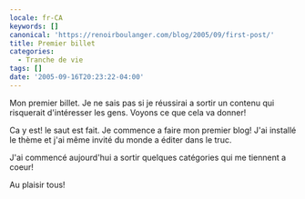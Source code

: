 ```yaml
---
locale: fr-CA
keywords: []
canonical: 'https://renoirboulanger.com/blog/2005/09/first-post/'
title: Premier billet
categories:
  - Tranche de vie
tags: []
date: '2005-09-16T20:23:22-04:00'
---
```


Mon premier billet. Je ne sais pas si je réussirai a sortir un contenu qui
risquerait d'intéresser les gens. Voyons ce que cela va donner!

Ca y est! le saut est fait. Je commence a faire mon premier blog! J'ai installé
le thème et j'ai même invité du monde a éditer dans le truc.

J'ai commencé aujourd'hui a sortir quelques catégories qui me tiennent a coeur!

Au plaisir tous!
